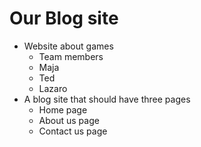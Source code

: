 # Our Blog site
- Website about games
  - Team members
  - Maja
  - Ted
  - Lazaro
- A blog site that should have three pages
  - Home page
  - About us page
  - Contact us page
